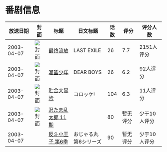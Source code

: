 # 番剧信息

|放送日期|封面|标题|日文标题|话数|评分|评分人数|
|---|---|---|---|---|---|---|
|2003-04-07|![封面](https://lain.bgm.tv/pic/cover/c/43/0c/921_QHfnb.jpg)|[最终流放](https://bangumi.tv/subject/921)|LAST EXILE|26|7.7|2151人评分|
|2003-04-07|![封面](https://lain.bgm.tv/pic/cover/c/80/12/21231_OIiXJ.jpg)|[灌篮少年](https://bangumi.tv/subject/21231)|DEAR BOYS|26|6.2|92人评分|
|2003-04-07|![封面](https://lain.bgm.tv/pic/cover/c/85/41/145132_dyM8R.jpg)|[贮金大冒险](https://bangumi.tv/subject/145132)|コロッケ!|104|6.3|11人评分|
|2003-04-07|![封面](https://lain.bgm.tv/pic/cover/c/45/33/161689_i1J1i.jpg)|[忍たま乱太郎 11期](https://bangumi.tv/subject/161689)||80|暂无评分|少于10人评分|
|2003-04-07||[反斗小王子 第6季](https://bangumi.tv/subject/416178)|おじゃる丸 第6シリーズ|90|暂无评分|少于10人评分|

